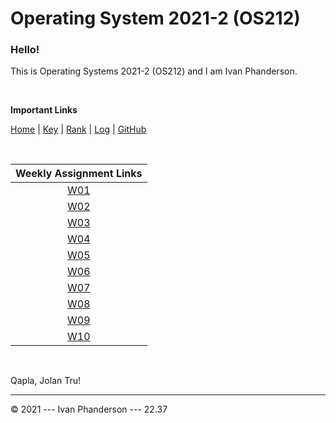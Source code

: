 # Operating System 2021-2 (OS212) 

### Hello!

This is Operating Systems 2021-2 (OS212) and I am Ivan Phanderson.  

<br/>

**Important Links**

[Home](.) | [Key][K] | [Rank][R] | [Log][L] | [GitHub][G]  

<br/>

| Weekly Assignment Links |
| :---------------------: |
| [W01][1]                | 
| [W02][2]                |
| [W03][3]                |
| [W04][4]                |
| [W05][5]                | 
| [W06][6]                |
| [W07][7]                | 
| [W08][8]                |
| [W09][9]                |
| [W10][10]               |

<br/>

Qapla, Jolan Tru!

---

© 2021 --- Ivan Phanderson --- 22.37

[K]: <TXT/mypubkey.txt>
[R]: <TXT/myrank.txt>
[L]: <TXT/mylog.txt>
[G]: <https://github.com/ivanphanderson/os212>
[1]: <w01>
[2]: <w02/>
[3]: <w03/>
[4]: <w04/>
[5]: <w05/>
[6]: <w06/>
[7]: <w07/>
[8]: <w08/>
[9]: <w09/>
[10]: <w10/>
